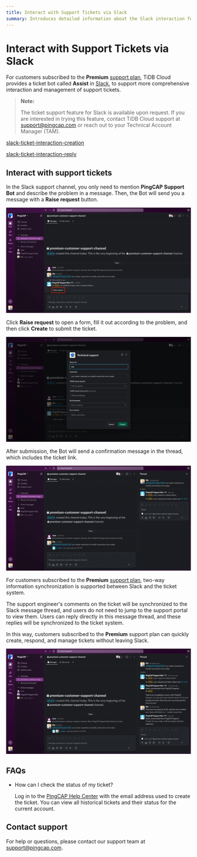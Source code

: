 ```yaml
---
title: Interact with Support Tickets via Slack
summary: Introduces detailed information about the Slack interaction for support tickets.
---
```


# Interact with Support Tickets via Slack

For customers subscribed to the **Premium** [support plan](/tidb-cloud/connected-care-detail.md), TiDB Cloud provides a ticket bot called **Assist** in [Slack](https://slack.com/), to support more comprehensive interaction and management of support tickets.

> **Note:**
>
> The ticket support feature for Slack is available upon request. If you are interested in trying this feature, contact TiDB Cloud support at <a href="mailto:support@pingcap.com">support@pingcap.com</a> or reach out to your Technical Account Manager (TAM).

[slack-ticket-interaction-creation](/media/tidb-cloud/connected-slack-ticket-interaction-creation.gif)

[slack-ticket-interaction-reply](/media/tidb-cloud/connected-slack-ticket-interaction-reply.gif)

## Interact with support tickets

In the Slack support channel, you only need to mention **PingCAP Support Bot** and describe the problem in a message. Then, the Bot will send you a message with a **Raise request** button.

![slack-ticket-interaction-1](/media/tidb-cloud/connected-slack-ticket-interaction-1.png)

Click **Raise request** to open a form, fill it out according to the problem, and then click **Create** to submit the ticket.

![slack-ticket-interaction-2](/media/tidb-cloud/connected-slack-ticket-interaction-2.png)

After submission, the Bot will send a confirmation message in the thread, which includes the ticket link.

![slack-ticket-interaction-3](/media/tidb-cloud/connected-slack-ticket-interaction-3.png)

For customers subscribed to the **Premium** [support plan](/tidb-cloud/connected-care-detail.md), two-way information synchronization is supported between Slack and the ticket system.

The support engineer's comments on the ticket will be synchronized to the Slack message thread, and users do not need to jump to the support portal to view them. Users can reply directly in this message thread, and these replies will be synchronized to the ticket system.

In this way, customers subscribed to the **Premium** support plan can quickly create, respond, and manage tickets without leaving Slack.

![slack-ticket-interaction-4](/media/tidb-cloud/connected-slack-ticket-interaction-4.png)

## FAQs

- How can I check the status of my ticket?

    Log in to the [PingCAP Help Center](https://tidb.support.pingcap.com/servicedesk/customer/user/requests) with the email address used to create the ticket. You can view all historical tickets and their status for the current account.

## Contact support

For help or questions, please contact our support team at <a href="mailto:support@pingcap.com">support@pingcap.com</a>. 
